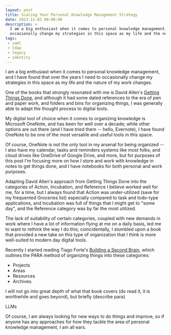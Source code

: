 ```yaml
---
layout: post
title: Scaling Your Personal Knowledge Management Strategy
date: 2023-11-02 00:00:00
description: >
  I am a big enthusiast when it comes to personal knowledge management, and I have found that over the years I need to
  occasionally change my strategies in this space as my life and the nature of my work changes.
tags:
 - saml
 - ldap
 - legacy
 - identity
---
```


I am a big enthusiast when it comes to personal knowledge management, and I have found that over the years I need to
occasionally change my strategies in this space as my life and the nature of my work changes.

One of the books that strongly resonated with me is David Allen's [Getting Things Done](), and although it had some
dated references to the era of pen and paper work, and folders and bins for organizing things, I was generally able to
adapt the thought process to digital tools.

My digital tool of choice when it comes to organizing knowledge is Microsoft OneNote, and has been for well over a
decade; while other options are out there (and I have tried them -- hello, Evernote), I have found OneNote to be one
of the most versatile and useful tools in this space.

Of course, OneNote is not the only tool in my arsenal for being organized -- I also have my calendar, tasks and
reminders systems like most folks, and cloud drives like OneDrive of Google Drive, and more, but for purposes of this
post I'm focusing more on how I store and work with knowledge in notes to get things done, and I have notebooks for both
personal and work purposes.

Adapting David Allen's approach from Getting Things Done into the categories of Action, Incubation, and Reference I
believe worked well for me, for a time, but I always found that Action was under-utilized (save for my frequented
Groceries list) especially compared to task and todo-type applications, and Incubation was full of things that I might
get to "some day", and the Reference category was by far the most utilized.

The lack of suitability of certain categories, coupled with new demands in work where I have a lot of information flying
at me on a daily basis, led me to want to rethink the way I do this; coincidentally, I stumbled upon a book that
provided a new take on this type of organization that I think is more well-suited to modern day digital tools.

Recently I started reading Tiago Forte's [Building a Second Brain](), which outlines the PARA method of organizing
things into these categories:

* Projects
* Areas
* Resources
* Archives.

I will not go into great depth of what that book covers (do read it, it is worthwhile and goes beyond), but briefly (describe para)

LLMs

Of course, I am always looking for new ways to do things and improve, so if anyone has any approaches for how they
tackle the area of personal knowledge management, I am all ears.
